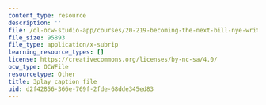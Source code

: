```yaml
---
content_type: resource
description: ''
file: /ol-ocw-studio-app/courses/20-219-becoming-the-next-bill-nye-writing-and-hosting-the-educational-show-january-iap-2015/d2f42856366e769f2fde68dde345ed83_ViSVJJoo7nE.srt
file_size: 95893
file_type: application/x-subrip
learning_resource_types: []
license: https://creativecommons.org/licenses/by-nc-sa/4.0/
ocw_type: OCWFile
resourcetype: Other
title: 3play caption file
uid: d2f42856-366e-769f-2fde-68dde345ed83
---
```

